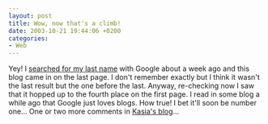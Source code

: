 ```yaml
---
layout: post
title: Wow, now that's a climb!
date: 2003-10-21 19:44:06 +0200
categories:
- Web
---
```

Yey! I <a href="http://www.google.com/search?q=rusiczki">searched for my last name</a> with Google about a week ago and this blog came in on the last page. I don't remember exactly but I think it wasn't the last result but the one before the last. Anyway, re-checking now I saw that it hopped up to the fourth place on the first page. I read in some blog a while ago that Google just loves blogs. How true! I bet it'll soon be number one... One or two more comments in <a href="http://www.unix-girl.com/blog/">Kasia's blog</a>...
